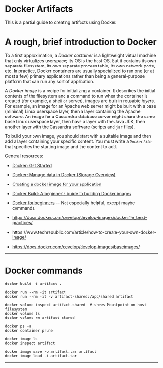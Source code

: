 # Docker Artifacts

This is a partial guide to creating artifacts using Docker.

# A rough, brief introduction to Docker

To a first approximation, a *Docker container* is a lightweight
virtual machine that only virtualizes userspace; its OS is the host
OS. But it contains its own separate filesystem, its own separate
process table, its own network ports, etc. In practice, Docker
containers are usually specialized to run one (or at most a few)
primary applications rather than being a general-purpose platform that
can run any sort of application.

A *Docker image* is a recipe for initializing a container. It
describes the initial contents of the filesystem and a command to run
when the container is created (for example, a shell or server). Images
are built in reusable *layers*. For example, an image for an Apache
web server might be built with a base (minimal) Linux userspace layer,
then a layer containing the Apache software. An image for a Cassandra
database server might share the same base Linux userspace layer, then
have a layer with the Java JDK, then another layer with the Cassandra
software (scripts and `jar` files).

To build your own image, you should start with a suitable image and
then add a layer containing your specific content. You must write a
*`Dockerfile`* that specifies the starting image and the content to
add.


General resources:
- [Docker: Get Started](https://docs.docker.com/get-started/)
- [Docker: Manage data in Docker (Storage Overview)](https://docs.docker.com/storage/)

- [Creating a docker image for your application](https://www.stereolabs.com/docs/docker/creating-your-image/)
- [Docker Build: A beginner's buide to building Docker images](https://stackify.com/docker-build-a-beginners-guide-to-building-docker-images/)
- [Docker for beginners](https://docker-curriculum.com/) -- Not especially helpful, except maybe commands.

- https://docs.docker.com/develop/develop-images/dockerfile_best-practices/
- https://www.techrepublic.com/article/how-to-create-your-own-docker-image/
- https://docs.docker.com/develop/develop-images/baseimages/

----
# Docker commands

    docker build -t artifact .

    docker run --rm -it artifact
    docker run --rm -it -v artifact-shared:/app/shared artifact

    docker volume inspect artifact-shared  # shows Mountpoint on host filesystem
    docker volume ls
    docker volume rm artifact-shared

    docker ps -a
    docker container prune

    docker image ls
    docker inspect artifact

    docker image save -o artifact.tar artifact
    docker image load -i artifact.tar

----
